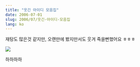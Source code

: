 ```yaml
---
title: "웃긴 아이디 모음집"
date: 2006-07-01
slug: 2006/07/웃긴-아이디-모음집
lang: ko
---
```


재탕도 많은것 같지만,
오랜만에 봤지만서도 웃겨 죽을뻔했어요 ㅎㅎㅎ

![](/img/bestid.jpg)

하하하하